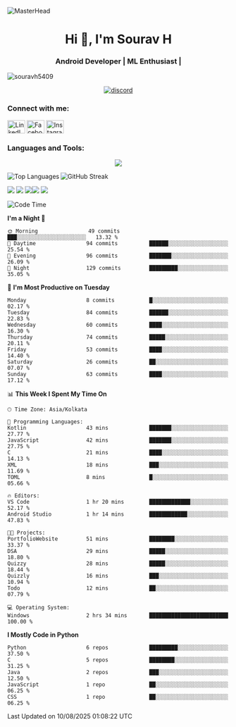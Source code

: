 ![MasterHead](https://blogger.googleusercontent.com/img/b/R29vZ2xl/AVvXsEg7VLakGxXY3xoBe7Tn4yhk2mhhvZrfWLCV3HpZOvJcdVrXaYUR3pRrpFXb8IEEM_IxCTmQCSCAK2I_QedxEAxR8Y0mV418qCg-CRMctCB93CtJlU9ZpvNLvVEwXKYV0VN7ZOcubBVJeSw/s1600/2000_600px.gif)

<h1 align="center">Hi 👋, I'm Sourav H</h1>
<h3 align="center">Android Developer | ML Enthusiast | </h3>

<p align="left"> <img src="https://komarev.com/ghpvc/?username=souravh5409&label=Profile%20views&color=0e75b6&style=flat" alt="souravh5409" /> </p>
<p align="center">
  <a href="https://discord.com/users/880505008381108284">
    <picture>
      <source alt="discord" media="(prefers-color-scheme: dark)" srcset="https://discord.c99.nl/widget/theme-4/880505008381108284.png" >
      <img alt="discord" src="https://discord.c99.nl/widget/theme-5/880505008381108284.png" />
    </picture>
  </a>
</p>


<h3 align="left">Connect with me:</h3>
<p align="left">
<a href="https://www.linkedin.com/in/sourav-h-869b3125b/" target="blank"><img align="center" src="https://raw.githubusercontent.com/rahuldkjain/github-profile-readme-generator/master/src/images/icons/Social/linked-in-alt.svg" alt="LinkedIn" height="30" width="40" /></a>
<a href="https://www.facebook.com/sourav.h.14" target="blank"><img align="center" src="https://raw.githubusercontent.com/rahuldkjain/github-profile-readme-generator/master/src/images/icons/Social/facebook.svg" alt="Facebook" height="30" width="40" /></a>
<a href="https://www.instagram.com/lll_s_o_u_r_a_v_lll/" target="blank"><img align="center" src="https://raw.githubusercontent.com/rahuldkjain/github-profile-readme-generator/master/src/images/icons/Social/instagram.svg" alt="Instagram" height="30" width="40" /></a>
</p>

<h3 align="left">Languages and Tools:</h3>
<p align="center">
  <a href="https://skillicons.dev">
    <img src="https://skillicons.dev/icons?i=git,androidstudio,docker,c,firebase,html,css,gitlab,java,js,kotlin,mysql,py,sqlite,latex" />
  </a>
</p>

<p><img align="left" src="https://github-readme-stats.vercel.app/api/top-langs?username=souravh5409&show_icons=true&locale=en&layout=compact" alt="Top Languages" /></p>

<p><img align="center" src="https://github-readme-streak-stats.herokuapp.com/?user=souravh5409&" alt="GitHub Streak" /></p>


![](http://github-profile-summary-cards.vercel.app/api/cards/profile-details?username=SouravH5409&theme=tokyonight)
![](http://github-profile-summary-cards.vercel.app/api/cards/stats?username=SouravH5409&theme=tokyonight)
![](http://github-profile-summary-cards.vercel.app/api/cards/repos-per-language?username=SouravH5409&theme=tokyonight)![](http://github-profile-summary-cards.vercel.app/api/cards/most-commit-language?username=SouravH5409&theme=tokyonight)
![](http://github-profile-summary-cards.vercel.app/api/cards/productive-time?username=SouravH5409&theme=tokyonight&utcOffset=8)
<!--START_SECTION:waka-->
![Code Time](http://img.shields.io/badge/Code%20Time-31%20hrs%2057%20mins-blue)

**I'm a Night 🦉** 

```text
🌞 Morning                49 commits          ███░░░░░░░░░░░░░░░░░░░░░░   13.32 % 
🌆 Daytime                94 commits          ██████░░░░░░░░░░░░░░░░░░░   25.54 % 
🌃 Evening                96 commits          ███████░░░░░░░░░░░░░░░░░░   26.09 % 
🌙 Night                  129 commits         █████████░░░░░░░░░░░░░░░░   35.05 % 
```
📅 **I'm Most Productive on Tuesday** 

```text
Monday                   8 commits           █░░░░░░░░░░░░░░░░░░░░░░░░   02.17 % 
Tuesday                  84 commits          ██████░░░░░░░░░░░░░░░░░░░   22.83 % 
Wednesday                60 commits          ████░░░░░░░░░░░░░░░░░░░░░   16.30 % 
Thursday                 74 commits          █████░░░░░░░░░░░░░░░░░░░░   20.11 % 
Friday                   53 commits          ████░░░░░░░░░░░░░░░░░░░░░   14.40 % 
Saturday                 26 commits          ██░░░░░░░░░░░░░░░░░░░░░░░   07.07 % 
Sunday                   63 commits          ████░░░░░░░░░░░░░░░░░░░░░   17.12 % 
```


📊 **This Week I Spent My Time On** 

```text
🕑︎ Time Zone: Asia/Kolkata

💬 Programming Languages: 
Kotlin                   43 mins             ███████░░░░░░░░░░░░░░░░░░   27.77 % 
JavaScript               42 mins             ███████░░░░░░░░░░░░░░░░░░   27.75 % 
C                        21 mins             ████░░░░░░░░░░░░░░░░░░░░░   14.13 % 
XML                      18 mins             ███░░░░░░░░░░░░░░░░░░░░░░   11.69 % 
TOML                     8 mins              █░░░░░░░░░░░░░░░░░░░░░░░░   05.66 % 

🔥 Editors: 
VS Code                  1 hr 20 mins        █████████████░░░░░░░░░░░░   52.17 % 
Android Studio           1 hr 14 mins        ████████████░░░░░░░░░░░░░   47.83 % 

🐱‍💻 Projects: 
PortfolioWebsite         51 mins             ████████░░░░░░░░░░░░░░░░░   33.37 % 
DSA                      29 mins             █████░░░░░░░░░░░░░░░░░░░░   18.80 % 
Quizzy                   28 mins             █████░░░░░░░░░░░░░░░░░░░░   18.44 % 
Quizzly                  16 mins             ███░░░░░░░░░░░░░░░░░░░░░░   10.94 % 
Todo                     12 mins             ██░░░░░░░░░░░░░░░░░░░░░░░   07.79 % 

💻 Operating System: 
Windows                  2 hrs 34 mins       █████████████████████████   100.00 % 
```

**I Mostly Code in Python** 

```text
Python                   6 repos             █████████░░░░░░░░░░░░░░░░   37.50 % 
C                        5 repos             ████████░░░░░░░░░░░░░░░░░   31.25 % 
Java                     2 repos             ███░░░░░░░░░░░░░░░░░░░░░░   12.50 % 
JavaScript               1 repo              ██░░░░░░░░░░░░░░░░░░░░░░░   06.25 % 
CSS                      1 repo              ██░░░░░░░░░░░░░░░░░░░░░░░   06.25 % 
```




 Last Updated on 10/08/2025 01:08:22 UTC
<!--END_SECTION:waka-->
